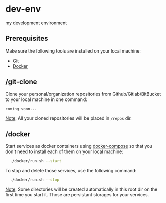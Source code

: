 # dev-env
my development environment

## Prerequisites

Make sure the following tools are installed on your local machine:

- [Git](https://git-scm.com/book/en/v2/Getting-Started-Installing-Git)
- [Docker](https://docs.docker.com/install)

## /git-clone

Clone your personal/organization repositories from Github/Gitlab/BitBucket to your local machine in one command:

```bash
coming soon...
```

<u>Note</u>: All your cloned repositories will be placed in `/repos` dir.

## /docker

Start services as docker containers using [docker-compose](https://docs.docker.com/compose) so that you don't need to install each of them on your local machine:

```bash
  ./docker/run.sh --start
```

To stop and delete those services, use the following command:

```bash
  ./docker/run.sh --stop
```

<u>Note</u>: Some directories will be created automatically in this root dir on the first time you start it. Those are persistant storages for your services.
